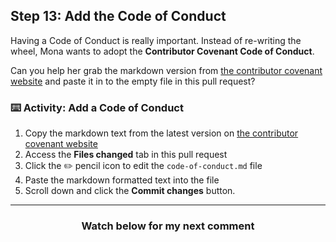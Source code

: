 ## Step 13: Add the Code of Conduct

Having a Code of Conduct is really important. Instead of re-writing the wheel, Mona wants to adopt the **Contributor Covenant Code of Conduct**.

Can you help her grab the markdown version from [the contributor covenant website](https://www.contributor-covenant.org/) and paste it in to the empty file in this pull request?

### :keyboard: Activity: Add a Code of Conduct

1. Copy the markdown text from the latest version on [the contributor covenant website](https://www.contributor-covenant.org/)
1. Access the **Files changed** tab in this pull request
1. Click the :pencil2: pencil icon to edit the `code-of-conduct.md` file
1. Paste the markdown formatted text into the file
1. Scroll down and click the **Commit changes** button.

<hr>
<h3 align="center">Watch below for my next comment</h3>
